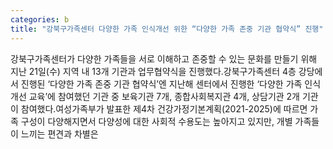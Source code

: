```yaml
---
categories: b
title: "강북구가족센터 다양한 가족 인식개선 위한 “다양한 가족 존중 기관 협약식” 진행"
---
```

강북구가족센터가 다양한 가족들을 서로 이해하고 존중할 수 있는 문화를 만들기 위해 지난 21일(수) 지역 내 13개 기관과 업무협약식을 진행했다.강북구가족센터 4층 강당에서 진행된 ‘다양한 가족 존중 기관 협약식’엔 지난해 센터에서 진행한 ‘다양한 가족 인식개선 교육’에 참여했던 기관 중 보육기관 7개, 종합사회복지관 4개, 상담기관 2개 기관이 참여했다.여성가족부가 발표한 제4차 건강가정기본계획(2021-2025)에 따르면 가족 구성이 다양해지면서 다양성에 대한 사회적 수용도는 높아지고 있지만, 개별 가족들이 느끼는 편견과 차별은